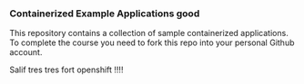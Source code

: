 ### Containerized Example Applications good

This repository contains a collection of sample containerized applications.  To complete the course you need to fork this repo into your personal Github account.

Salif tres tres fort openshift !!!!
